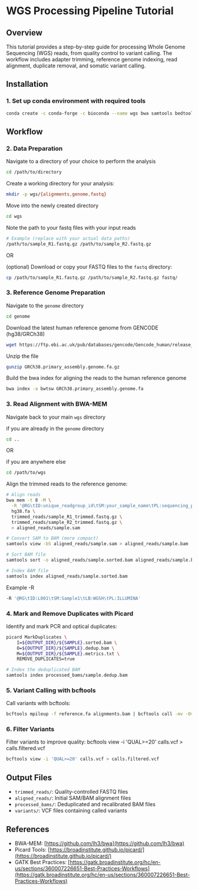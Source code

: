 # WGS Processing Pipeline Tutorial

## Overview
This tutorial provides a step-by-step guide for processing Whole Genome Sequencing (WGS) reads, from quality control to variant calling. The workflow includes adapter trimming, reference genome indexing, read alignment, duplicate removal, and somatic variant calling.

## Installation

### 1. Set up conda environment with required tools

```bash
conda create -c conda-forge -c bioconda --name wgs bwa samtools bedtools picard zlib bcftools openssl=1.0 
```

## Workflow

### 2. Data Preparation
Navigate to a directory of your choice to perform the analysis

```bash
cd /path/to/directory
```

Create a working directory for your analysis:

```bash
mkdir -p wgs/{alignments,genome,fastq}
```

Move into the newly created directory

```bash
cd wgs
```
Note the path to your fastq files with your input reads
```bash
# Example (replace with your actual data paths)
/path/to/sample_R1.fastq.gz /path/to/sample_R2.fastq.gz
```

OR

(optional)
Download or copy your FASTQ files to the `fastq` directory:
```bash
cp /path/to/sample_R1.fastq.gz /path/to/sample_R2.fastq.gz fastq/
```

### 3. Reference Genome Preparation

Navigate to the `genome` directory
```bash
cd genome
```

Download the latest human reference genome from GENCODE (hg38/GRCh38)

```bash
wget https://ftp.ebi.ac.uk/pub/databases/gencode/Gencode_human/release_47/GRCh38.primary_assembly.genome.fa.gz
```

Unzip the file

```bash
gunzip GRCh38.primary_assembly.genome.fa.gz
```

Build the bwa index for aligning the reads to the human reference genome

```bash
bwa index -a bwtsw GRCh38.primary_assembly.genome.fa
```

### 3. Read Alignment with BWA-MEM

Navigate back to your main `wgs` directory

if you are already in the `genome` directory
```bash
cd ..
```

OR 

if you are anywhere else
```bash
cd /path/to/wgs
```


Align the trimmed reads to the reference genome:

```bash
# Align reads
bwa mem -t 8 -M \
  -R '@RG\tID:unique_readgroup_id\tSM:your_sample_name\tPL:sequencing_platform\tLB:your_library_id\tPU:unique_platform_unit'
  hg38.fa \
  trimmed_reads/sample_R1_trimmed.fastq.gz \
  trimmed_reads/sample_R2_trimmed.fastq.gz \
  > aligned_reads/sample.sam

# Convert SAM to BAM (more compact)
samtools view -bS aligned_reads/sample.sam > aligned_reads/sample.bam

# Sort BAM file
samtools sort -o aligned_reads/sample.sorted.bam aligned_reads/sample.bam

# Index BAM file
samtools index aligned_reads/sample.sorted.bam
```
Example -R
```bash
-R '@RG\tID:L001\tSM:Sample1\tLB:WGSH\tPL:ILLUMINA'
```

### 4. Mark and Remove Duplicates with Picard
Identify and mark PCR and optical duplicates:

```bash
picard MarkDuplicates \
    I=${OUTPUT_DIR}/${SAMPLE}.sorted.bam \
    O=${OUTPUT_DIR}/${SAMPLE}.dedup.bam \
    M=${OUTPUT_DIR}/${SAMPLE}.metrics.txt \
    REMOVE_DUPLICATES=true

# Index the deduplicated BAM
samtools index processed_bams/sample.dedup.bam
```

### 5. Variant Calling with bcftools
Call variants with bcftools:
```bash
bcftools mpileup -f reference.fa alignments.bam | bcftools call -mv -Ov -o calls.vcf
```

### 6. Filter Variants
Filter variants to improve quality:
bcftools view -i 'QUAL>=20' calls.vcf > calls.filtered.vcf
```bash
bcftools view -i 'QUAL>=20' calls.vcf > calls.filtered.vcf
```


## Output Files
- `trimmed_reads/`: Quality-controlled FASTQ files
- `aligned_reads/`: Initial SAM/BAM alignment files
- `processed_bams/`: Deduplicated and recalibrated BAM files
- `variants/`: VCF files containing called variants


## References
- BWA-MEM: [https://github.com/lh3/bwa](https://github.com/lh3/bwa)
- Picard Tools: [https://broadinstitute.github.io/picard/](https://broadinstitute.github.io/picard/)
- GATK Best Practices: [https://gatk.broadinstitute.org/hc/en-us/sections/360007226651-Best-Practices-Workflows](https://gatk.broadinstitute.org/hc/en-us/sections/360007226651-Best-Practices-Workflows)
